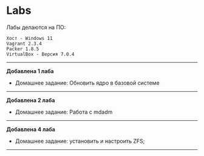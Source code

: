 # **Labs**

Лабы делаются на ПО:
```
Хост - Windows 11
Vagrant 2.3.4
Packer 1.8.5
VirtualBox - Версия 7.0.4
```

---
**Добавлена 1 лаба**
- Домашнее задание: Обновить ядро в базовой системе
---

**Добавлена 2 лаба**
- Домашнее задание: Работа с mdadm
---

**Добавлена 4 лаба**
- Домашнее задание: установить и настроить ZFS;
---